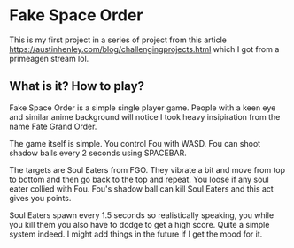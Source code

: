 # Fake Space Order

This is my first project in a series of project from this article https://austinhenley.com/blog/challengingprojects.html which I got from a primeagen stream lol.

## What is it? How to  play?

Fake Space Order is a simple single player game. People with a keen eye and similar anime background will notice I took heavy insipiration from the name Fate Grand Order.

The game itself is simple. You control Fou with WASD. Fou can shoot shadow balls every 2 seconds using SPACEBAR.

The targets are Soul Eaters from FGO. They vibrate a bit and move from top to bottom and then go back to the top and repeat. You loose if any soul eater collied with Fou. Fou's shadow ball can kill Soul Eaters and this act gives you points.

Soul Eaters spawn every 1.5 seconds so realistically speaking, you while you kill them you also have to dodge to get a high score. Quite a simple system indeed. I might add things in the future if I get the mood for it.
